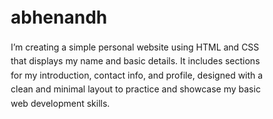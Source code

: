 # abhenandh
I’m creating a simple personal website using HTML and CSS that displays my name and basic details. It includes sections for my introduction, contact info, and profile, designed with a clean and minimal layout to practice and showcase my basic web development skills.
<!DOCTYPE html>
<html lang="en">
<head>
    <meta charset="UTF-8">
    <meta name="viewport" content="width=device-width, initial-scale=1.0">
    <title>Modern Portfolio - Future Ready</title>
    <style>
        * {
            margin: 0;
            padding: 0;
            box-sizing: border-box;
        }

        :root {
            --primary: #00f3ff;
            --secondary: #7b2ff7;
            --dark: #0a0e27;
            --light: #ffffff;
            --gray: #8892b0;
        }

        body {
            font-family: 'Segoe UI', Tahoma, Geneva, Verdana, sans-serif;
            background: var(--dark);
            color: var(--light);
            line-height: 1.6;
            overflow-x: hidden;
        }

        .container {
            max-width: 1200px;
            margin: 0 auto;
            padding: 0 20px;
        }

        /* Navigation */
        nav {
            position: fixed;
            width: 100%;
            top: 0;
            z-index: 1000;
            background: rgba(10, 14, 39, 0.95);
            backdrop-filter: blur(10px);
            border-bottom: 1px solid rgba(0, 243, 255, 0.1);
        }

        nav .container {
            display: flex;
            justify-content: space-between;
            align-items: center;
            padding: 20px;
        }

        .logo {
            font-size: 24px;
            font-weight: bold;
            background: linear-gradient(135deg, var(--primary), var(--secondary));
            -webkit-background-clip: text;
            -webkit-text-fill-color: transparent;
            background-clip: text;
        }

        .nav-links {
            display: flex;
            gap: 40px;
            list-style: none;
        }

        .nav-links a {
            color: var(--gray);
            text-decoration: none;
            transition: color 0.3s;
            position: relative;
        }

        .nav-links a:hover {
            color: var(--primary);
        }

        .nav-links a::after {
            content: '';
            position: absolute;
            bottom: -5px;
            left: 0;
            width: 0;
            height: 2px;
            background: var(--primary);
            transition: width 0.3s;
        }

        .nav-links a:hover::after {
            width: 100%;
        }

        /* Hero Section */
        .hero {
            min-height: 100vh;
            display: flex;
            align-items: center;
            padding-top: 80px;
            position: relative;
        }

        .hero::before {
            content: '';
            position: absolute;
            top: 0;
            left: 0;
            width: 100%;
            height: 100%;
            background: radial-gradient(circle at 20% 50%, rgba(123, 47, 247, 0.1), transparent 50%),
                        radial-gradient(circle at 80% 80%, rgba(0, 243, 255, 0.1), transparent 50%);
            pointer-events: none;
        }

        .hero-content {
            position: relative;
            z-index: 1;
        }

        .hero h1 {
            font-size: 72px;
            margin-bottom: 20px;
            background: linear-gradient(135deg, var(--primary), var(--secondary));
            -webkit-background-clip: text;
            -webkit-text-fill-color: transparent;
            background-clip: text;
            animation: fadeInUp 0.8s ease;
        }

        .hero p {
            font-size: 20px;
            color: var(--gray);
            margin-bottom: 40px;
            animation: fadeInUp 0.8s ease 0.2s both;
        }

        .btn {
            display: inline-block;
            padding: 15px 40px;
            background: linear-gradient(135deg, var(--primary), var(--secondary));
            color: var(--light);
            text-decoration: none;
            border-radius: 50px;
            font-weight: bold;
            transition: transform 0.3s, box-shadow 0.3s;
            animation: fadeInUp 0.8s ease 0.4s both;
        }

        .btn:hover {
            transform: translateY(-3px);
            box-shadow: 0 10px 30px rgba(0, 243, 255, 0.3);
        }

        /* About Section */
        .about {
            padding: 100px 0;
            background: linear-gradient(180deg, var(--dark), rgba(10, 14, 39, 0.95));
        }

        .section-title {
            font-size: 48px;
            margin-bottom: 60px;
            text-align: center;
            position: relative;
        }

        .section-title::after {
            content: '';
            position: absolute;
            bottom: -20px;
            left: 50%;
            transform: translateX(-50%);
            width: 100px;
            height: 3px;
            background: linear-gradient(90deg, var(--primary), var(--secondary));
        }

        .about-content {
            display: grid;
            grid-template-columns: repeat(auto-fit, minmax(250px, 1fr));
            gap: 40px;
            margin-top: 80px;
        }

        .feature-card {
            padding: 40px;
            background: rgba(255, 255, 255, 0.03);
            border: 1px solid rgba(0, 243, 255, 0.1);
            border-radius: 20px;
            transition: transform 0.3s, border-color 0.3s;
        }

        .feature-card:hover {
            transform: translateY(-10px);
            border-color: var(--primary);
        }

        .feature-icon {
            font-size: 48px;
            margin-bottom: 20px;
        }

        .feature-card h3 {
            font-size: 24px;
            margin-bottom: 15px;
            color: var(--primary);
        }

        .feature-card p {
            color: var(--gray);
        }

        /* Projects Section */
        .projects {
            padding: 100px 0;
        }

        .project-grid {
            display: grid;
            grid-template-columns: repeat(auto-fit, minmax(300px, 1fr));
            gap: 30px;
            margin-top: 80px;
        }

        .project-card {
            background: rgba(255, 255, 255, 0.03);
            border: 1px solid rgba(0, 243, 255, 0.1);
            border-radius: 20px;
            overflow: hidden;
            transition: transform 0.3s;
        }

        .project-card:hover {
            transform: scale(1.05);
        }

        .project-image {
            width: 100%;
            height: 200px;
            background: linear-gradient(135deg, var(--primary), var(--secondary));
            display: flex;
            align-items: center;
            justify-content: center;
            font-size: 48px;
        }

        .project-info {
            padding: 30px;
        }

        .project-info h3 {
            font-size: 24px;
            margin-bottom: 15px;
            color: var(--primary);
        }

        .project-info p {
            color: var(--gray);
            margin-bottom: 20px;
        }

        .tech-tags {
            display: flex;
            flex-wrap: wrap;
            gap: 10px;
        }

        .tag {
            padding: 5px 15px;
            background: rgba(0, 243, 255, 0.1);
            border: 1px solid var(--primary);
            border-radius: 20px;
            font-size: 12px;
            color: var(--primary);
        }

        /* Contact Section */
        .contact {
            padding: 100px 0;
            background: linear-gradient(180deg, var(--dark), rgba(10, 14, 39, 0.95));
        }

        .contact-content {
            max-width: 600px;
            margin: 80px auto 0;
            text-align: center;
        }

        .contact-content p {
            font-size: 18px;
            color: var(--gray);
            margin-bottom: 40px;
        }

        /* Footer */
        footer {
            padding: 40px 0;
            text-align: center;
            border-top: 1px solid rgba(0, 243, 255, 0.1);
            color: var(--gray);
        }

        /* Animations */
        @keyframes fadeInUp {
            from {
                opacity: 0;
                transform: translateY(30px);
            }
            to {
                opacity: 1;
                transform: translateY(0);
            }
        }

        /* Responsive */
        @media (max-width: 768px) {
            .nav-links {
                gap: 20px;
            }

            .hero h1 {
                font-size: 48px;
            }

            .section-title {
                font-size: 36px;
            }
        }
    </style>
</head>
<body>
    <!-- Navigation -->
    <nav>
        <div class="container">
            <div class="logo">PORTFOLIO</div>
            <ul class="nav-links">
                <li><a href="#home">Home</a></li>
                <li><a href="#about">About</a></li>
                <li><a href="#projects">Projects</a></li>
                <li><a href="#contact">Contact</a></li>
            </ul>
        </div>
    </nav>

    <!-- Hero Section -->
    <section id="home" class="hero">
        <div class="container">
            <div class="hero-content">
                <h1>Future Ready<br>Web Development</h1>
                <p>Building modern, responsive, and high-performance web applications</p>
                <a href="#projects" class="btn">View Projects</a>
            </div>
        </div>
    </section>

    <!-- About Section -->
    <section id="about" class="about">
        <div class="container">
            <h2 class="section-title">What We Do</h2>
            <div class="about-content">
                <div class="feature-card">
                    <div class="feature-icon">⚡</div>
                    <h3>Fast Performance</h3>
                    <p>Lightning-fast load times and optimized code for the best user experience.</p>
                </div>
                <div class="feature-card">
                    <div class="feature-icon">📱</div>
                    <h3>Responsive Design</h3>
                    <p>Perfect display on all devices from mobile phones to desktop monitors.</p>
                </div>
                <div class="feature-card">
                    <div class="feature-icon">🎨</div>
                    <h3>Modern UI/UX</h3>
                    <p>Beautiful interfaces with smooth animations and intuitive navigation.</p>
                </div>
                <div class="feature-card">
                    <div class="feature-icon">🔒</div>
                    <h3>Secure & Reliable</h3>
                    <p>Built with security best practices and reliable hosting solutions.</p>
                </div>
            </div>
        </div>
    </section>

    <!-- Projects Section -->
    <section id="projects" class="projects">
        <div class="container">
            <h2 class="section-title">Featured Projects</h2>
            <div class="project-grid">
                <div class="project-card">
                    <div class="project-image">🚀</div>
                    <div class="project-info">
                        <h3>Project Alpha</h3>
                        <p>A modern web application with cutting-edge features and sleek design.</p>
                        <div class="tech-tags">
                            <span class="tag">HTML5</span>
                            <span class="tag">CSS3</span>
                            <span class="tag">JavaScript</span>
                        </div>
                    </div>
                </div>
                <div class="project-card">
                    <div class="project-image">💎</div>
                    <div class="project-info">
                        <h3>Project Beta</h3>
                        <p>Responsive portfolio showcasing creative work with smooth animations.</p>
                        <div class="tech-tags">
                            <span class="tag">Responsive</span>
                            <span class="tag">Modern</span>
                            <span class="tag">Fast</span>
                        </div>
                    </div>
                </div>
                <div class="project-card">
                    <div class="project-image">🌟</div>
                    <div class="project-info">
                        <h3>Project Gamma</h3>
                        <p>E-commerce platform with advanced features and secure payments.</p>
                        <div class="tech-tags">
                            <span class="tag">E-commerce</span>
                            <span class="tag">Secure</span>
                            <span class="tag">Scalable</span>
                        </div>
                    </div>
                </div>
            </div>
        </div>
    </section>

    <!-- Contact Section -->
    <section id="contact" class="contact">
        <div class="container">
            <h2 class="section-title">Get In Touch</h2>
            <div class="contact-content">
                <p>Ready to start your next project? Let's build something amazing together.</p>
                <a href="mailto:contact@example.com" class="btn">Contact Us</a>
            </div>
        </div>
    </section>

    <!-- Footer -->
    <footer>
        <div class="container">
            <p>&copy; 2025 Portfolio. All rights reserved.</p>
        </div>
    </footer>

    <script>
        // Smooth scrolling for navigation links
        document.querySelectorAll('a[href^="#"]').forEach(anchor => {
            anchor.addEventListener('click', function (e) {
                e.preventDefault();
                const target = document.querySelector(this.getAttribute('href'));
                if (target) {
                    target.scrollIntoView({
                        behavior: 'smooth',
                        block: 'start'
                    });
                }
            });
        });

        // Add scroll effect to navigation
        window.addEventListener('scroll', () => {
            const nav = document.querySelector('nav');
            if (window.scrollY > 100) {
                nav.style.boxShadow = '0 10px 30px rgba(0, 0, 0, 0.3)';
            } else {
                nav.style.boxShadow = 'none';
            }
        });
    </script>
</body>
</html>
